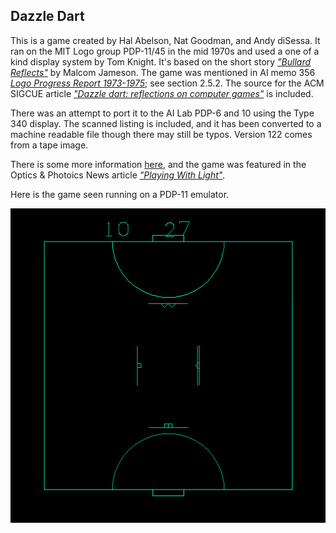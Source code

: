 ## Dazzle Dart

This is a game created by Hal Abelson, Nat Goodman, and Andy diSessa.
It ran on the MIT Logo group PDP-11/45 in the mid 1970s and used a one
of a kind display system by Tom Knight.  It's based on the short story
[*"Bullard
Reflects"*](https://gutenberg.ca/ebooks/jamesonm-bullard06bullardreflects/jamesonm-bullard06bullardreflects-00-h.html)
by Malcom Jameson.  The game was mentioned in AI memo 356 [*Logo
Progress Report 1973-1975*](AIM-356.pdf); see section 2.5.2.  The
source for the ACM SIGCUE article [*"Dazzle dart: reflections on
computer
games"*](https://dl.acm.org/citation.cfm?doid=1216479.1216482) is
included.

There was an attempt to port it to the AI Lab PDP-6 and 10 using the
Type 340 display.  The scanned listing is included, and it has been
converted to a machine readable file though there may still be typos.
Version 122 comes from a tape image.

There is some more information
[here](https://www.kaleberg.com/dazzle/dazzle.html), and the game was
featured in the Optics & Photoics News article [*"Playing With
Light"*](https://www.osa-opn.org/home/articles/volume_18/issue_10/departments/light_touch/playing_with_light_a_history_of_games_that_incorp/).

Here is the game seen running on a PDP-11 emulator.

![screenshot](screenshot.png)
